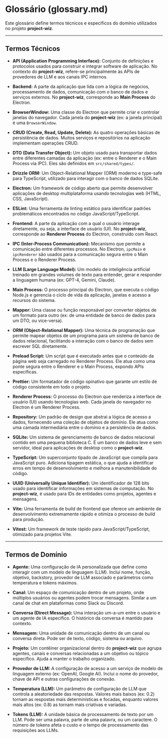 # Glossário (glossary.md)

Este glossário define termos técnicos e específicos do domínio utilizados no projeto **project-wiz**.

---

## Termos Técnicos

-   **API (Application Programming Interface):** Conjunto de definições e protocolos usados para construir e integrar software de aplicação. No contexto do **project-wiz**, refere-se principalmente às APIs de provedores de LLM e aos canais IPC internos.

-   **Backend:** A parte da aplicação que lida com a lógica de negócios, processamento de dados, comunicação com o banco de dados e serviços externos. No **project-wiz**, corresponde ao **Main Process** do Electron.

-   **BrowserWindow:** Uma classe do Electron que permite criar e controlar janelas do navegador. Cada janela do **project-wiz** (ex: a janela principal) é uma `BrowserWindow`.

-   **CRUD (Create, Read, Update, Delete):** As quatro operações básicas de persistência de dados. Muitos serviços e repositórios na aplicação implementam operações CRUD.

-   **DTO (Data Transfer Object):** Um objeto usado para transportar dados entre diferentes camadas da aplicação (ex: entre o Renderer e o Main Process via IPC). Eles são definidos em `src/shared/types/`.

-   **Drizzle ORM:** Um Object-Relational Mapper (ORM) moderno e type-safe para TypeScript, utilizado para interagir com o banco de dados SQLite.

-   **Electron:** Um framework de código aberto que permite desenvolver aplicações de desktop multiplataforma usando tecnologias web (HTML, CSS, JavaScript).

-   **ESLint:** Uma ferramenta de linting estático para identificar padrões problemáticos encontrados no código JavaScript/TypeScript.

-   **Frontend:** A parte da aplicação com a qual o usuário interage diretamente, ou seja, a interface de usuário (UI). No **project-wiz**, corresponde ao **Renderer Process** do Electron, construído com React.

-   **IPC (Inter-Process Communication):** Mecanismo que permite a comunicação entre diferentes processos. No Electron, `ipcMain` e `ipcRenderer` são usados para a comunicação segura entre o Main Process e o Renderer Process.

-   **LLM (Large Language Model):** Um modelo de inteligência artificial treinado em grandes volumes de texto para entender, gerar e responder a linguagem humana (ex: GPT-4, Gemini, Claude).

-   **Main Process:** O processo principal do Electron, que executa o código Node.js e gerencia o ciclo de vida da aplicação, janelas e acesso a recursos do sistema.

-   **Mapper:** Uma classe ou função responsável por converter objetos de um formato para outro (ex: de uma entidade de banco de dados para um DTO, ou vice-versa).

-   **ORM (Object-Relational Mapper):** Uma técnica de programação que permite mapear objetos de um programa para um sistema de banco de dados relacional, facilitando a interação com o banco de dados sem escrever SQL diretamente.

-   **Preload Script:** Um script que é executado antes que o conteúdo da página web seja carregado no Renderer Process. Ele atua como uma ponte segura entre o Renderer e o Main Process, expondo APIs específicas.

-   **Prettier:** Um formatador de código opinativo que garante um estilo de código consistente em todo o projeto.

-   **Renderer Process:** O processo do Electron que renderiza a interface de usuário (UI) usando tecnologias web. Cada janela do navegador no Electron é um Renderer Process.

-   **Repository:** Um padrão de design que abstrai a lógica de acesso a dados, fornecendo uma coleção de objetos de domínio. Ele atua como uma camada intermediária entre o domínio e a persistência de dados.

-   **SQLite:** Um sistema de gerenciamento de banco de dados relacional contido em uma pequena biblioteca C. É um banco de dados leve e sem servidor, ideal para aplicações de desktop como o **project-wiz**.

-   **TypeScript:** Um superconjunto tipado de JavaScript que compila para JavaScript puro. Adiciona tipagem estática, o que ajuda a identificar erros em tempo de desenvolvimento e melhora a manutenibilidade do código.

-   **UUID (Universally Unique Identifier):** Um identificador de 128 bits usado para identificar informações em sistemas de computação. No **project-wiz**, é usado para IDs de entidades como projetos, agentes e mensagens.

-   **Vite:** Uma ferramenta de build de frontend que oferece um ambiente de desenvolvimento extremamente rápido e otimiza o processo de build para produção.

-   **Vitest:** Um framework de teste rápido para JavaScript/TypeScript, otimizado para projetos Vite.

---

## Termos de Domínio

-   **Agente:** Uma configuração de IA personalizada que define como interagir com um modelo de linguagem (LLM). Inclui nome, função, objetivo, backstory, provedor de LLM associado e parâmetros como temperatura e tokens máximos.

-   **Canal:** Um espaço de comunicação dentro de um projeto, onde múltiplos usuários ou agentes podem trocar mensagens. Similar a um canal de chat em plataformas como Slack ou Discord.

-   **Conversa (Direct Message):** Uma interação um-a-um entre o usuário e um agente de IA específico. O histórico da conversa é mantido para contexto.

-   **Mensagem:** Uma unidade de comunicação dentro de um canal ou conversa direta. Pode ser de texto, código, sistema ou arquivo.

-   **Projeto:** Um contêiner organizacional dentro do **project-wiz** que agrupa agentes, canais e conversas relacionadas a um objetivo ou tópico específico. Ajuda a manter o trabalho organizado.

-   **Provedor de LLM:** A configuração de acesso a um serviço de modelo de linguagem externo (ex: OpenAI, Google AI). Inclui o nome do provedor, chave de API e outras configurações de conexão.

-   **Temperatura (LLM):** Um parâmetro de configuração de LLM que controla a aleatoriedade das respostas. Valores mais baixos (ex: 0.2) tornam as respostas mais determinísticas e focadas, enquanto valores mais altos (ex: 0.8) as tornam mais criativas e variadas.

-   **Tokens (LLM):** A unidade básica de processamento de texto por um LLM. Pode ser uma palavra, parte de uma palavra, ou um caractere. O número de tokens afeta o custo e o tempo de processamento das requisições aos LLMs.